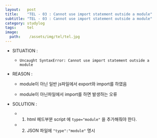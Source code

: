 ```yaml
---
layout:   post
title:    "TEL - 03 : Cannot use import statement outside a module"
subtitle: "TEL - 03 : Cannot use import statement outside a module"
category: studylog
tags:     tel
image:
  path:    /assets/img/tel/tel.jpg
---
```



* SITUATION :  

  * `Uncaught SyntaxError: Cannot use import statement outside a module`

* REASON :  

  * module이 아닌 일반 js파일에서 export와 import를 하였음

  * module이 아닌파일에서 import를 하면 발생하는 오류

* SOLUTION :

  * 1. html 헤드부분 script 에 `type="module"` 을 추가해줘야 한다.

  * 2. JSON 파일에 `"type":"module"` 명시

